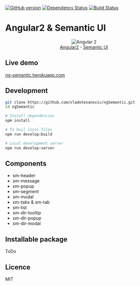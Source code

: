 [![GitHub version](https://badge.fury.io/gh/vladotesanovic%2FngSemantic.png)](http://badge.fury.io/gh/vladotesanovic%2FngSemantic)
[![Dependency Status](https://david-dm.org/vladotesanovic/ngSemantic.svg)](https://david-dm.org/vladotesanovic/ngSemantic)
[![Build Status](https://travis-ci.org/vladotesanovic/ngSemantic.svg?branch=master)](https://travis-ci.org/vladotesanovic/ngSemantic)

# Angular2 & Semantic UI
<p align="center">
  <img src="http://i.imgur.com/SCTxyan.jpg" alt="Angular 2"/><br/>
  <a href="http://www.angular.io" target="_blank">Angular2</a> - <a href="http://semantic-ui.com" target="_blank">Semantic UI</a> 
</p>

## Live demo
<a href="https://ng-semantic.herokuapp.com" target="_blank">ng-semantic.herokuapp.com</a> 

## Development
```bash
git clone https://github.com/vladotesanovic/ngSemantic.git
cd ngSemantic

# Install dependencies
npm install

# To buil local files
npm run develop:build

# Local development server
npm run develop:server
```

## Components

  - sm-header
  - sm-message
  - sm-popup
  - sm-segment
  - sm-modal
  - sm-tabs & sm-tab
  - sm-list
  - sm-dir-tooltip
  - sm-dir-popup
  - sm-dir-modal
  
## Installable package

ToDo
   
## Licence 

MIT